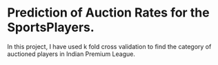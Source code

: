 # Prediction of Auction Rates for the SportsPlayers.

In this project, I have used k fold cross validation to find the category of auctioned players in Indian Premium League.
